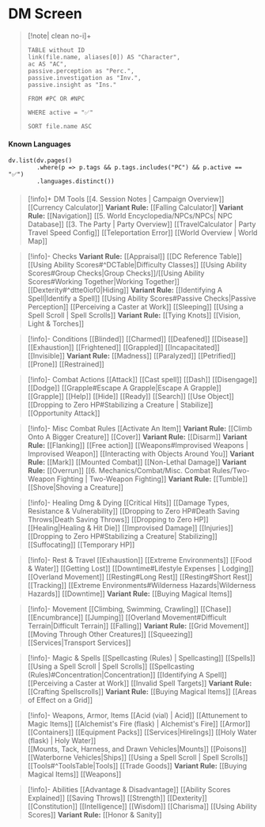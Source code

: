 # DM Screen

> [!note| clean no-i]+ ­
> ```dataview
> TABLE without ID
> link(file.name, aliases[0]) AS "Character", 
> ac AS "AC", 
> passive.perception as "Perc.",
> passive.investigation as "Inv.",
> passive.insight as "Ins."
> 
> FROM #PC OR #NPC
> 
> WHERE active = "✅"
> 
> SORT file.name ASC
> ```

#### Known Languages

```dataviewjs
dv.list(dv.pages()
		.where(p => p.tags && p.tags.includes("PC") && p.active == "✅")
		.languages.distinct())
```

####

> [!info]+ DM Tools
> [[4. Session Notes | Campaign Overview]]
> [[Currency Calculator]]
> **Variant Rule:** [[Falling Calculator]]
> **Variant Rule:** [[Navigation]]
> [[5. World Encyclopedia/NPCs/NPCs| NPC Database]]
> [[3. The Party | Party Overview]]
> [[TravelCalculator | Party Travel Speed Config]]
> [[Teleportation Error]]
> [[World Overview | World Map]]


> [!info]- Checks
> **Variant Rule:** [[Appraisal]]
> [[DC Reference Table]]
> [[Using Ability Scores#^DCTable|Difficulty Classes]]
> [[Using Ability Scores#Group Checks|Group Checks]]/[[Using Ability Scores#Working Together|Working Together]]
> [[Dexterity#^dtte0iof0|Hiding]]
> **Variant Rule:** [[Identifying A Spell|Identify a Spell]]
> [[Using Ability Scores#Passive Checks|Passive Perception]]
> [[Perceiving a Caster at Work]]
> [[Sleeping]]
> [[Using a Spell Scroll | Spell Scrolls]]
> **Variant Rule:** [[Tying Knots]]
> [[Vision, Light & Torches]]

> [!info]- Conditions
> [[Blinded]] 
> [[Charmed]] 
> [[Deafened]] 
> [[Disease]] 
> [[Exhaustion]] 
> [[Frightened]] 
> [[Grappled]] 
> [[Incapacitated]] 
> [[Invisible]] 
> **Variant Rule:** [[Madness]] 
> [[Paralyzed]] 
> [[Petrified]] 
> [[Prone]] 
> [[Restrained]] 

> [!info]- Combat Actions
> [[Attack]] 
> [[Cast spell]] 
> [[Dash]] 
> [[Disengage]] 
> [[Dodge]] 
> [[Grapple#Escape A Grapple|Escape A Grapple]]
> [[Grapple]] 
> [[Help]] 
> [[Hide]] 
> [[Ready]] 
> [[Search]] 
> [[Use Object]] 
> [[Dropping to Zero HP#Stabilizing a Creature | Stabilize]]
> [[Opportunity Attack]] 

> [!info]-  Misc Combat Rules
> [[Activate An Item]] 
> **Variant Rule:** [[Climb Onto A Bigger Creature]] 
> [[Cover]] 
> **Variant Rule:** [[Disarm]] 
> **Variant Rule:** [[Flanking]] 
> [[Free action]] 
> [[Weapons#Improvised Weapons | Improvised Weapon]]
> [[Interacting with Objects Around You]]
> **Variant Rule:** [[Mark]] 
> [[Mounted Combat]] 
> [[Non-Lethal Damage]] 
> **Variant Rule:** [[Overrun]] 
> [[6. Mechanics/Combat/Misc. Combat Rules/Two-Weapon Fighting | Two-Weapon Fighting]] 
> **Variant Rule:** [[Tumble]] 
> [[Shove|Shoving a Creature]]

> [!info]- Healing Dmg & Dying
> [[Critical Hits]] 
> [[Damage Types, Resistance & Vulnerability]] 
> [[Dropping to Zero HP#Death Saving Throws|Death Saving Throws]]
> [[Dropping to Zero HP]]
> [[Healing|Healing & Hit Die]]
> [[Improvised Damage]] 
> [[Injuries]] 
> [[Dropping to Zero HP#Stabilizing a Creature| Stabilizing]]
> [[Suffocating]] 
> [[Temporary HP]] 

> [!info]- Rest & Travel
> [[Exhaustion]] 
> [[Extreme Environments]] 
> [[Food & Water]] 
> [[Getting Lost]] 
> [[Downtime#Lifestyle  Expenses | Lodging]]
> [[Overland Movement]] 
> [[Resting#Long Rest]] 
> [[Resting#Short Rest]] 
> [[Tracking]] 
> [[Extreme Environments#Wilderness Hazards|Wilderness Hazards]]
> [[Downtime]] 
> **Variant Rule:** [[Buying Magical Items]]

> [!info]- Movement
> [[Climbing, Swimming, Crawling]] 
> [[Chase]] 
> [[Encumbrance]]
> [[Jumping]] 
> [[Overland Movement#Difficult Terrain|Difficult Terrain]]
> [[Falling]] 
> **Variant Rule:** [[Grid Movement]] 
> [[Moving Through Other Creatures]] 
> [[Squeezing]] 
> [[Services|Transport Services]]

> [!info]- Magic & Spells
> [[Spellcasting (Rules) | Spellcasting]] 
> [[Spells]] 
> [[Using a Spell Scroll | Spell Scrolls]]
> [[Spellcasting (Rules)#Concentration|Concentration]]
> [[Identifying A Spell]] 
> [[Perceiving a Caster at Work]] 
> [[Invalid Spell Targets]] 
> **Variant Rule:** [[Crafting Spellscrolls]]
> **Variant Rule:** [[Buying Magical Items]]
> [[Areas of Effect on a Grid]] 

> [!info]- Weapons, Armor, Items
> [[Acid (vial) | Acid]] 
> [[Attunement to Magic Items]] 
> [[Alchemist's Fire (flask) | Alchemist's Fire]]
> [[Armor]] 
> [[Containers]] 
> [[Equipment Packs]] 
> [[Services|Hirelings]]
> [[Holy Water (flask) | Holy Water]]  
> [[Mounts, Tack, Harness, and Drawn Vehicles|Mounts]]
> [[Poisons]] 
> [[Waterborne Vehicles|Ships]]
> [[Using a Spell Scroll | Spell Scrolls]]
> [[Tools#^ToolsTable|Tools]] 
> [[Trade Goods]]
> **Variant Rule:** [[Buying Magical Items]] 
> [[Weapons]] 

> [!info]- Abilities
> [[Advantage & Disadvantage]] 
> [[Ability Scores Explained]] 
> [[Saving Throws]] 
> [[Strength]] 
> [[Dexterity]] 
> [[Constitution]] 
> [[Intelligence]] 
> [[Wisdom]] 
> [[Charisma]] 
> [[Using Ability Scores]] 
> **Variant Rule:** [[Honor & Sanity]] 
